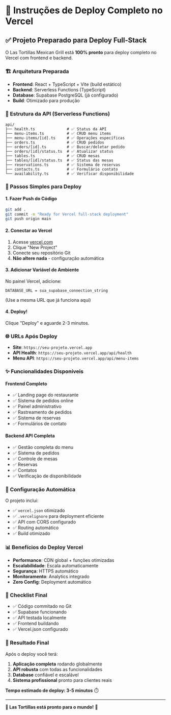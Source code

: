 # 🚀 Instruções de Deploy Completo no Vercel

## ✅ Projeto Preparado para Deploy Full-Stack

O Las Tortillas Mexican Grill está **100% pronto** para deploy completo no Vercel com frontend e backend.

### 🏗️ Arquitetura Preparada

- **Frontend**: React + TypeScript + Vite (build estático)
- **Backend**: Serverless Functions (TypeScript)
- **Database**: Supabase PostgreSQL (já configurado)
- **Build**: Otimizado para produção

### 📁 Estrutura da API (Serverless Functions)

```
api/
├── health.ts              # ✅ Status da API
├── menu-items.ts          # ✅ CRUD menu items
├── menu-items/[id].ts     # ✅ Operações específicas
├── orders.ts              # ✅ CRUD pedidos
├── orders/[id].ts         # ✅ Buscar/deletar pedido
├── orders/[id]/status.ts  # ✅ Atualizar status
├── tables.ts              # ✅ CRUD mesas
├── tables/[id]/status.ts  # ✅ Status das mesas
├── reservations.ts        # ✅ Sistema de reservas
├── contacts.ts            # ✅ Formulário contato
└── availability.ts        # ✅ Verificar disponibilidade
```

### 🎯 Passos Simples para Deploy

#### 1. Fazer Push do Código
```bash
git add .
git commit -m "Ready for Vercel full-stack deployment"
git push origin main
```

#### 2. Conectar ao Vercel
1. Acesse [vercel.com](https://vercel.com)
2. Clique "New Project"
3. Conecte seu repositório Git
4. **Não altere nada** - configuração automática

#### 3. Adicionar Variável de Ambiente
No painel Vercel, adicione:
```
DATABASE_URL = sua_supabase_connection_string
```
(Use a mesma URL que já funciona aqui)

#### 4. Deploy!
Clique "Deploy" e aguarde 2-3 minutos.

### 🌐 URLs Após Deploy

- **Site**: `https://seu-projeto.vercel.app`
- **API Health**: `https://seu-projeto.vercel.app/api/health`
- **Menu API**: `https://seu-projeto.vercel.app/api/menu-items`

### ✨ Funcionalidades Disponíveis

#### Frontend Completo
- ✅ Landing page do restaurante
- ✅ Sistema de pedidos online
- ✅ Painel administrativo
- ✅ Rastreamento de pedidos
- ✅ Sistema de reservas
- ✅ Formulários de contato

#### Backend API Completa
- ✅ Gestão completa do menu
- ✅ Sistema de pedidos
- ✅ Controle de mesas
- ✅ Reservas
- ✅ Contatos
- ✅ Verificação de disponibilidade

### 🔧 Configuração Automática

O projeto inclui:
- ✅ `vercel.json` otimizado
- ✅ `.vercelignore` para deployment eficiente
- ✅ API com CORS configurado
- ✅ Routing automático
- ✅ Build otimizado

### 📊 Benefícios do Deploy Vercel

- **Performance**: CDN global + funções otimizadas
- **Escalabilidade**: Escala automaticamente
- **Segurança**: HTTPS automático
- **Monitoramento**: Analytics integrado
- **Zero Config**: Deployment automático

### 🚨 Checklist Final

- ✅ Código commitado no Git
- ✅ Supabase funcionando
- ✅ API testada localmente
- ✅ Frontend buildando
- ✅ Vercel.json configurado

### 🎉 Resultado Final

Após o deploy você terá:

1. **Aplicação completa** rodando globalmente
2. **API robusta** com todas as funcionalidades
3. **Database** confiável e escalável
4. **Sistema profissional** pronto para clientes reais

**Tempo estimado de deploy: 3-5 minutos** ⏱️

---

**🌮 Las Tortillas está pronto para o mundo!** 🚀